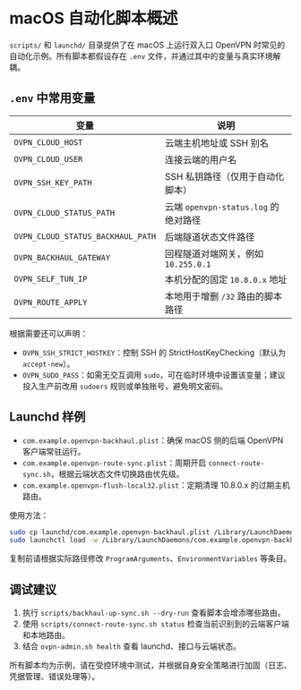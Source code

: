 # macOS 自动化脚本概述

`scripts/` 和 `launchd/` 目录提供了在 macOS 上运行双入口 OpenVPN 时常见的自动化示例。所有脚本都假设存在 `.env` 文件，并通过其中的变量与真实环境解耦。

## `.env` 中常用变量

| 变量 | 说明 |
|------|------|
| `OVPN_CLOUD_HOST` | 云端主机地址或 SSH 别名 |
| `OVPN_CLOUD_USER` | 连接云端的用户名 |
| `OVPN_SSH_KEY_PATH` | SSH 私钥路径（仅用于自动化脚本） |
| `OVPN_CLOUD_STATUS_PATH` | 云端 `openvpn-status.log` 的绝对路径 |
| `OVPN_CLOUD_STATUS_BACKHAUL_PATH` | 后端隧道状态文件路径 |
| `OVPN_BACKHAUL_GATEWAY` | 回程隧道对端网关，例如 `10.255.0.1` |
| `OVPN_SELF_TUN_IP` | 本机分配的固定 `10.8.0.x` 地址 |
| `OVPN_ROUTE_APPLY` | 本地用于增删 `/32` 路由的脚本路径 |

根据需要还可以声明：

- `OVPN_SSH_STRICT_HOSTKEY`：控制 SSH 的 StrictHostKeyChecking（默认为 `accept-new`）。
- `OVPN_SUDO_PASS`：如需无交互调用 `sudo`，可在临时环境中设置该变量；建议投入生产前改用 `sudoers` 规则或单独账号，避免明文密码。

## Launchd 样例

- `com.example.openvpn-backhaul.plist`：确保 macOS 侧的后端 OpenVPN 客户端常驻运行。
- `com.example.openvpn-route-sync.plist`：周期开启 `connect-route-sync.sh`，根据云端状态文件切换路由优先级。
- `com.example.openvpn-flush-local32.plist`：定期清理 10.8.0.x 的过期主机路由。

使用方法：

```bash
sudo cp launchd/com.example.openvpn-backhaul.plist /Library/LaunchDaemons/
sudo launchctl load -w /Library/LaunchDaemons/com.example.openvpn-backhaul.plist
```

复制前请根据实际路径修改 `ProgramArguments`、`EnvironmentVariables` 等条目。

## 调试建议

1. 执行 `scripts/backhaul-up-sync.sh --dry-run` 查看脚本会增添哪些路由。
2. 使用 `scripts/connect-route-sync.sh status` 检查当前识别到的云端客户端和本地路由。
3. 结合 `ovpn-admin.sh health` 查看 launchd、接口与云端状态。

所有脚本均为示例，请在受控环境中测试，并根据自身安全策略进行加固（日志、凭据管理、错误处理等）。

